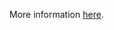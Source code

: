 More information [here](https://docs.bridgecrew.io/docs/ensure-that-the-audit-log-maxsize-argument-is-set-to-100-or-as-appropriate).
